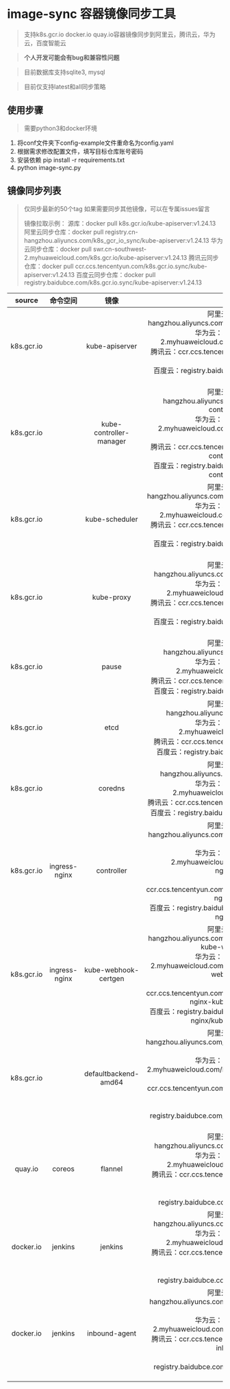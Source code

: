 # image-sync 容器镜像同步工具
> 支持k8s.gcr.io docker.io quay.io容器镜像同步到阿里云，腾讯云，华为云，百度智能云

> **个人开发可能会有bug和兼容性问题**

> 目前数据库支持sqlite3, mysql

> 目前仅支持latest和all同步策略


## 使用步骤
> 需要python3和docker环境
1. 将conf文件夹下config-example文件重命名为config.yaml
2. 根据需求修改配置文件，填写目标仓库账号密码
3. 安装依赖 pip install -r requirements.txt
4. python image-sync.py

## 镜像同步列表

> 仅同步最新的50个tag
> 如果需要同步其他镜像，可以在专属issues留言
>
> 镜像拉取示例：
> 源库：docker pull k8s.gcr.io/kube-apiserver:v1.24.13
> 阿里云同步仓库：docker pull registry.cn-hangzhou.aliyuncs.com/k8s_gcr_io_sync/kube-apiserver:v1.24.13
> 华为云同步仓库：docker pull swr.cn-southwest-2.myhuaweicloud.com/k8s.gcr.io/kube-apiserver:v1.24.13
> 腾讯云同步仓库：docker pull ccr.ccs.tencentyun.com/k8s.gcr.io.sync/kube-apiserver:v1.24.13
> 百度云同步仓库：docker pull registry.baidubce.com/k8s.gcr.io.sync/kube-apiserver:v1.24.13

|   source   |   命令空间    |          镜像           |                            target                            |
| :--------: | :-----------: | :---------------------: | :----------------------------------------------------------: |
| k8s.gcr.io |               |     kube-apiserver      | 阿里云：registry.cn-hangzhou.aliyuncs.com/k8s_gcr_io_sync/kube-apiserver<br />华为云：swr.cn-southwest-2.myhuaweicloud.com/k8s.gcr.io/kube-apiserver<br />腾讯云：ccr.ccs.tencentyun.com/k8s.gcr.io.sync/kube-apiserver<br />百度云：registry.baidubce.com/k8s.gcr.io.sync/kube-apiserver |
| k8s.gcr.io |               | kube-controller-manager | 阿里云：registry.cn-hangzhou.aliyuncs.com/k8s_gcr_io_sync/kube-controller-manager<br />华为云：swr.cn-southwest-2.myhuaweicloud.com/k8s.gcr.io/kube-controller-manager<br />腾讯云：ccr.ccs.tencentyun.com/k8s.gcr.io.sync/kube-controller-manager<br />百度云：registry.baidubce.com/k8s.gcr.io.sync/kube-controller-manager |
| k8s.gcr.io |               |     kube-scheduler      | 阿里云：registry.cn-hangzhou.aliyuncs.com/k8s_gcr_io_sync/kube-scheduler<br />华为云：swr.cn-southwest-2.myhuaweicloud.com/k8s.gcr.io/kube-scheduler<br />腾讯云：ccr.ccs.tencentyun.com/k8s.gcr.io.sync/kube-scheduler<br />百度云：registry.baidubce.com/k8s.gcr.io.sync/kube-scheduler |
| k8s.gcr.io |               |       kube-proxy        | 阿里云：registry.cn-hangzhou.aliyuncs.com/k8s_gcr_io_sync/kube-proxy<br />华为云：swr.cn-southwest-2.myhuaweicloud.com/k8s.gcr.io/kube-proxy<br />腾讯云：ccr.ccs.tencentyun.com/k8s.gcr.io.sync/kube-proxy<br />百度云：registry.baidubce.com/k8s.gcr.io.sync/kube-proxy |
| k8s.gcr.io |               |          pause          | 阿里云：registry.cn-hangzhou.aliyuncs.com/k8s_gcr_io_sync/pause<br />华为云：swr.cn-southwest-2.myhuaweicloud.com/k8s.gcr.io/pause<br />腾讯云：ccr.ccs.tencentyun.com/k8s.gcr.io.sync/pause<br />百度云：registry.baidubce.com/k8s.gcr.io.sync/pause |
| k8s.gcr.io |               |          etcd           | 阿里云：registry.cn-hangzhou.aliyuncs.com/k8s_gcr_io_sync/etcd<br />华为云：swr.cn-southwest-2.myhuaweicloud.com/k8s.gcr.io/etcd<br />腾讯云：ccr.ccs.tencentyun.com/k8s.gcr.io.sync/etcd<br />百度云：registry.baidubce.com/k8s.gcr.io.sync/etcd |
| k8s.gcr.io |               |         coredns         | 阿里云：registry.cn-hangzhou.aliyuncs.com/k8s_gcr_io_sync/coredns<br />华为云：swr.cn-southwest-2.myhuaweicloud.com/k8s.gcr.io/coredns<br />腾讯云：ccr.ccs.tencentyun.com/k8s.gcr.io.sync/coredns<br />百度云：registry.baidubce.com/k8s.gcr.io.sync/coredns |
| k8s.gcr.io | ingress-nginx |       controller        | 阿里云：registry.cn-hangzhou.aliyuncs.com/k8s_gcr_io_sync/ingress-nginx-controller<br />华为云：swr.cn-southwest-2.myhuaweicloud.com/k8s.gcr.io/ ingress-nginx/controller<br />腾讯云：ccr.ccs.tencentyun.com/k8s.gcr.io.sync/coredns/ingress-nginx-controller<br />百度云：registry.baidubce.com/k8s.gcr.io.sync/ingress-nginx/controller |
| k8s.gcr.io | ingress-nginx |  kube-webhook-certgen   | 阿里云：registry.cn-hangzhou.aliyuncs.com/k8s_gcr_io_sync/ingress-nginx-kube-webhook-certgen<br />华为云：swr.cn-southwest-2.myhuaweicloud.com/k8s.gcr.io/ ingress-nginx/kube-webhook-certgen<br />腾讯云：ccr.ccs.tencentyun.com/k8s.gcr.io.sync/coredns/ingress-nginx-kube-webhook-certgen<br />百度云：registry.baidubce.com/k8s.gcr.io.sync/ingress-nginx/kube-webhook-certgen |
| k8s.gcr.io |               |  defaultbackend-amd64   | 阿里云：registry.cn-hangzhou.aliyuncs.com/k8s_gcr_io_sync/defaultbackend-amd64<br />华为云：swr.cn-southwest-2.myhuaweicloud.com/k8s.gcr.io/defaultbackend-amd64<br />腾讯云：ccr.ccs.tencentyun.com/k8s.gcr.io.sync/defaultbackend-amd64<br />百度云：registry.baidubce.com/k8s.gcr.io.sync/defaultbackend-amd64 |
|  quay.io   |    coreos     |         flannel         | 阿里云：registry.cn-hangzhou.aliyuncs.com/quay_io_sync/coreos-flannel<br />华为云：swr.cn-southwest-2.myhuaweicloud.com/quay.io/coreos/flannel<br />腾讯云：ccr.ccs.tencentyun.com/quay.io.sync/coreos-flannel<br />百度云：registry.baidubce.com/quay.io.sync/coreos/flannel |
| docker.io  |    jenkins    |         jenkins         | 阿里云：registry.cn-hangzhou.aliyuncs.com/quay_io_sync/jenkins-jenkins<br />华为云：swr.cn-southwest-2.myhuaweicloud.com/quay.io/jenkins/jenkins<br />腾讯云：ccr.ccs.tencentyun.com/quay.io.sync/jenkins-jenkins<br />百度云：registry.baidubce.com/quay.io.sync/jenkins/jenkins |
| docker.io  |    jenkins    |      inbound-agent      | 阿里云：registry.cn-hangzhou.aliyuncs.com/quay_io_sync/jenkins-inbound-agent<br />华为云：swr.cn-southwest-2.myhuaweicloud.com/quay.io/jenkins/inbound-agent<br />腾讯云：ccr.ccs.tencentyun.com/quay.io.sync/jenkins-inbound-agent<br />百度云：registry.baidubce.com/quay.io.sync/jenkins/inbound-agent |
